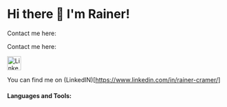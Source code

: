 # Hi there 👋 I'm Rainer!

Contact me here:

Contact me here:

<a href="https://www.linkedin.com/in/rainer-cramer/"><img alt="LinkedIn" title="LinkedIn" height="32" width="32" src="https://raw.githubusercontent.com/peterthehan/peterthehan/master/assets/linkedin.svg"></a>
</p>

You can find me on (LinkedIN)[https://www.linkedin.com/in/rainer-cramer/]

#### Languages and Tools: 


<!--
**Octodon-D/Octodon-D** is a ✨ _special_ ✨ repository because its `README.md` (this file) appears on your GitHub profile.

Here are some ideas to get you started:

- 🔭 I’m currently working on ...
- 🌱 I’m currently learning ...
- 👯 I’m looking to collaborate on ...
- 🤔 I’m looking for help with ...
- 💬 Ask me about ...
- 📫 How to reach me: ...
- 😄 Pronouns: ...
- ⚡ Fun fact: ...
-->
